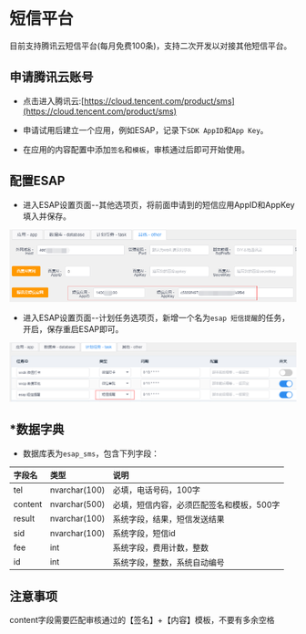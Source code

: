 # 短信平台
目前支持腾讯云短信平台(每月免费100条)，支持二次开发以对接其他短信平台。

## 申请腾讯云账号
* 点击进入腾讯云:[https://cloud.tencent.com/product/sms](https://cloud.tencent.com/product/sms)

* 申请试用后建立一个应用，例如ESAP，记录下`SDK AppID`和`App Key`。

* 在应用的内容配置中添加`签名`和`模板`，审核通过后即可开始使用。

## 配置ESAP
* 进入ESAP设置页面--其他选项页，将前面申请到的短信应用AppID和AppKey填入并保存。

![](/img/sms.png)

* 进入ESAP设置页面--计划任务选项页，新增一个名为`esap 短信提醒`的任务，开启，保存重启ESAP即可。

![](/img/sms-2.png)

## *数据字典
* 数据库表为`esap_sms`，包含下列字段：

|字段名|类型|说明|
|:----|:--|:--|
|tel|nvarchar(100)|必填，电话号码，100字|
|content|nvarchar(500)|必填，短信内容，必须匹配签名和模板，500字|
|result|nvarchar(100)|系统字段，结果，短信发送结果|
|sid|nvarchar(100)|系统字段，短信id|
|fee|int|系统字段，费用计数，整数|
|id|int|系统字段，整数，系统自动编号|

## 注意事项
content字段需要匹配审核通过的【签名】+【内容】模板，不要有多余空格